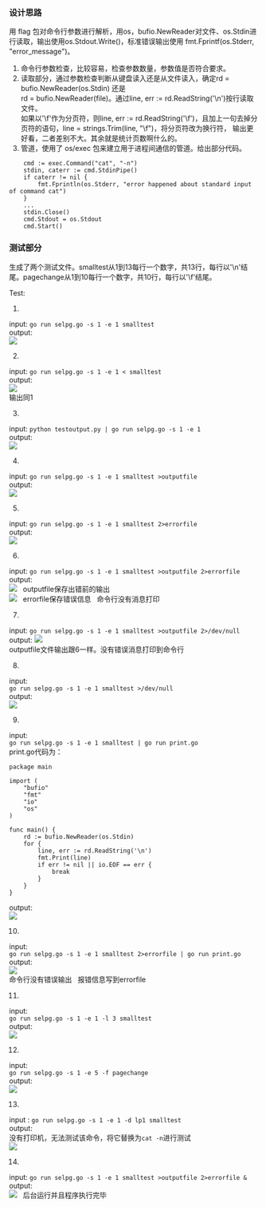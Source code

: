 ### 设计思路
用 flag 包对命令行参数进行解析，用os，bufio.NewReader对文件、os.Stdin进行读取，输出使用os.Stdout.Write()，标准错误输出使用 fmt.Fprintf(os.Stderr, "error_message")。  
1. 命令行参数检查，比较容易，检查参数数量，参数值是否符合要求。
2. 读取部分，通过参数检查判断从键盘读入还是从文件读入，确定rd = bufio.NewReader(os.Stdin) 还是   
rd = bufio.NewReader(file)。通过line, err := rd.ReadString('\n')按行读取文件。  
如果以'\f'作为分页符，则line, err := rd.ReadString('\f')，且加上一句去掉分页符的语句，line = strings.Trim(line, "\f")，将分页符改为换行符，
输出更好看，二者差别不大。其余就是统计页数啊什么的。
3. 管道，使用了 os/exec 包来建立用于进程间通信的管道。给出部分代码。

```
	cmd := exec.Command("cat", "-n")
	stdin, caterr := cmd.StdinPipe()
	if caterr != nil {
		fmt.Fprintln(os.Stderr, "error happened about standard input of command cat")
	}
	...
	stdin.Close()
	cmd.Stdout = os.Stdout
	cmd.Start()
```

### 测试部分
生成了两个测试文件。smalltest从1到13每行一个数字，共13行，每行以'\n'结尾。pagechange从1到10每行一个数字，共10行，每行以'\f'结尾。

Test:  

1.
input:	`go run selpg.go -s 1 -e 1 smalltest`  
output:  
![](./printscreen/1.png)

2.
input: `go run selpg.go -s 1 -e 1 < smalltest`  
output:  
![](./printscreen/2.png)  
输出同1

3.
input: `python testoutput.py | go run selpg.go -s 1 -e 1`  
output:  
![](./printscreen/3.png)  

4.
input: `go run selpg.go -s 1 -e 1 smalltest >outputfile`  
output:  
![](./printscreen/4.png)  

5.
input: `go run selpg.go -s 1 -e 1 smalltest 2>errorfile`  
output:   
![](./printscreen/5.png)  

6.
input: `go run selpg.go -s 1 -e 1 smalltest >outputfile 2>errorfile`  
output:  
![](./printscreen/6.png)  
outputfile保存出错前的输出  
![](./printscreen/6-2.png)  
errorfile保存错误信息  
命令行没有消息打印  

7.
input: `go run selpg.go -s 1 -e 1 smalltest >outputfile 2>/dev/null`   
output: 
![](./printscreen/7.png)  
outputfile文件输出跟6一样。没有错误消息打印到命令行  

8.
input:  
`go run selpg.go -s 1 -e 1 smalltest >/dev/null`  
output:  
![](./printscreen/8.png)  

9.
input:  
`go run selpg.go -s 1 -e 1 smalltest | go run print.go`  
print.go代码为： 
```
package main

import (
	"bufio"
	"fmt"
	"io"
	"os"
)

func main() {
	rd := bufio.NewReader(os.Stdin)
	for {
		line, err := rd.ReadString('\n')
		fmt.Print(line)
		if err != nil || io.EOF == err {
			break
		}
	}
}
```  
output:  
![](./printscreen/9.png)  

10.
input:  
`go run selpg.go -s 1 -e 1 smalltest 2>errorfile | go run print.go`  
output:  
![](./printscreen/10.png)  
命令行没有错误输出  
报错信息写到errorfile  
  
11.
input:  
`go run selpg.go -s 1 -e 1 -l 3 smalltest`  
output:  
![](./printscreen/11.png)  

12.
input:  
`go run selpg.go -s 1 -e 5 -f pagechange`  
output:  
![](./printscreen/12.png)  

13.  
input : `go run selpg.go -s 1 -e 1 -d lp1 smalltest`  
output:  
没有打印机，无法测试该命令，将它替换为`cat -n`进行测试  
![](./printscreen/13.png)  


14.
input: `go run selpg.go -s 1 -e 1 smalltest >outputfile 2>errorfile &`  
output:  
![](./printscreen/14.png)  
后台运行并且程序执行完毕  
